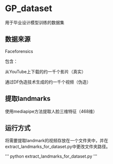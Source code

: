 # GP_dataset

用于毕业设计模型训练的数据集

## 数据来源

Faceforensics

包含：

从YouTube上下载的约一千个影片（真实）

通过DF伪造技术生成的约一千个视频（伪造）

## 提取landmarks

使用mediapipe方法提取人脸三维特征（468维）


## 运行方式

将需要提取landmark的视频存放在一个文件夹中，并在extract_landmarks_for_dataset.py中更改文件夹路径。

'''
python extract_landmarks_for_dataset.py
'''
